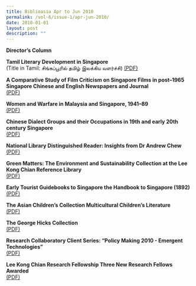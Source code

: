 ```yaml
---
title: Biblioasia Apr to Jun 2010
permalink: /vol-6/issue-1/apr-jun-2010/
date: 2010-01-01
layout: post
description: ""
---
```

**Director’s Column**

**Tamil Literary Development in Singapore** <br>
(Title in Tamil: சிங்கப்பூரில் தமிழ் இலக்கிய வளர்ச்சி)
[(PDF)](/past-issues/pdf/vol-6/v6-issue1_TamilLiterary.pdf)

**A Comparative Study of Film Criticism on Singapore Films in post–1965 Singapore Chinese and English Newspapers and Journal** <br>
[(PDF)](/past-issues/pdf/vol-6/v6-issue1_FilmCriticism.pdf)

**Women and Warfare in Malaysia and Singapore, 1941–89** <br>
[(PDF)](/past-issues/pdf/vol-6/v6-issue1_WomenWarfare.pdf)

**Chinese Dialect Groups and their Occupations in 19th and early 20th century Singapore** <br>
[(PDF)](/past-issues/pdf/vol-6/v6-issue1_ChineseDialect.pdf)

**National Library Distinguished Reader: Insights from Dr Andrew Chew** <br>
[(PDF)](/past-issues/pdf/vol-6/v6-issue1_AndrewChew.pdf)

**Green Matters: The Environment and Sustainability Collection at the Lee Kong Chian Reference Library** <br>
[(PDF)](/past-issues/pdf/vol-6/v6-issue1_GreenMatters.pdf)

**Early Tourist Guidebooks to Singapore the Handbook to Singapore (1892)** <br>
[(PDF)](/past-issues/pdf/vol-6/v6-issue1_TouristGuidebooks.pdf)

**The Asian Children’s Collection Multicultural Children’s Literature** <br>
[(PDF)](/past-issues/pdf/vol-6/v6-issue1_ChildrenLiterature.pdf)

**The George Hicks Collection** <br>
[(PDF)](/past-issues/pdf/vol-6/v6-issue1_GeorgeHicks.pdf)

**Research Collaboratory Client Series: “Policy Making 2010 - Emergent Technologies”** <br>
[(PDF)](/past-issues/pdf/vol-6/v6-issue1_EmergentTechnologies.pdf)

**Lee Kong Chian Research Fellowship Three New Research Fellows Awarded** <br>
[(PDF)](/past-issues/pdf/vol-6/v6-issue1_ResearchFellowship.pdf)